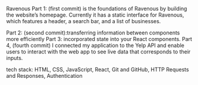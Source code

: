 Ravenous
Part 1: (first commit) is the foundations of Ravenous by building the website’s homepage. Currently it has a static interface for Ravenous, which features a header, a search bar, and a list of businesses.

Part 2: (second commit):transferring information between components more efficiently
Part 3:  incorporated state into your React components.
Part 4, (fourth commit) I connected my application to the Yelp API and enable users to interact with the web app to see live data that corresponds to their inputs.

tech stack: HTML, CSS, JavaScript, React, Git and GitHub, HTTP Requests and Responses, Authentication







